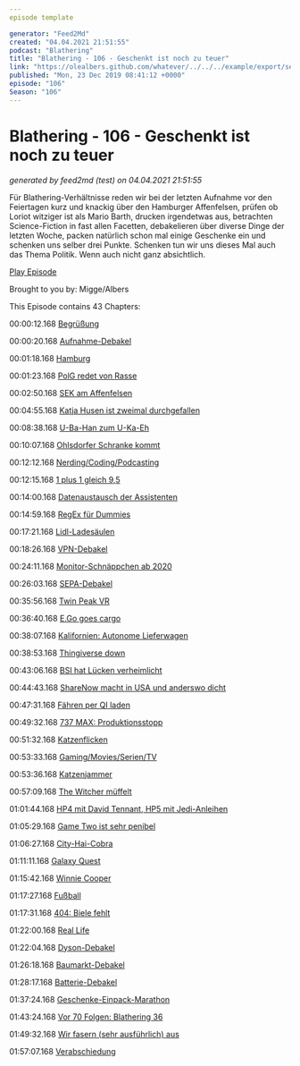 ```yaml
---
episode template

generator: "Feed2Md"
created: "04.04.2021 21:51:55"
podcast: "Blathering"
title: "Blathering - 106 - Geschenkt ist noch zu teuer"
link: "https://olealbers.github.com/whatever/../../../example/export/seasons/4/2019/12/Blathering - 106 - Geschenkt ist noch zu teuer.md"
published: "Mon, 23 Dec 2019 08:41:12 +0000"
episode: "106"
Season: "106"
---
```


# Blathering - 106 - Geschenkt ist noch zu teuer
_generated by feed2md (test) on 04.04.2021 21:51:55_

Für Blathering-Verhältnisse reden wir bei der letzten Aufnahme vor den Feiertagen kurz und knackig über den Hamburger Affenfelsen, prüfen ob Loriot witziger ist als Mario Barth, drucken irgendetwas aus, betrachten Science-Fiction in fast allen Facetten, debakelieren über diverse Dinge der letzten Woche, packen natürlich schon mal einige Geschenke ein und schenken uns selber drei Punkte. Schenken tun wir uns dieses Mal auch das Thema Politik. Wenn auch nicht ganz absichtlich.

[Play Episode](https://www.blathering.de/podlove/file/1061/s/feed/c/mp3/blathering_106.mp3)

Brought to you by: Migge/Albers

This Episode contains 43 Chapters:


00:00:12.168 [Begrüßung]()

00:00:20.168 [Aufnahme-Debakel]()

00:01:18.168 [Hamburg]()

00:01:23.168 [PolG redet von Rasse](https://netzpolitik.org/2019/hamburg-juristinnen-kritisieren-palantir-paragraf-im-geplanten-polizeigesetz/)

00:02:50.168 [SEK am Affenfelsen](https://www.hamburg1.de/nachrichten/43306/18_Jaehriger_geht_mit_seinen_Bedrohern_zum_Doener_Imbiss.html)

00:04:55.168 [Katja Husen ist zweimal durchgefallen](https://www.hamburg1.de/nachrichten/43323/Katja_Husen_erneut_gescheitert.html)

00:08:38.168 [U-Ba-Han zum U-Ka-Eh](https://www.schneller-durch-hamburg.de/dialog/informationen/meilenstein-u5-haltestellen-fuers-uke-und-lokstedt)

00:10:07.168 [Ohlsdorfer Schranke kommt](https://www.hamburg1.de/nachrichten/43326/Friedhof_Ohlsdorf_bekommt_eine_Schranke.html)

00:12:12.168 [Nerding/Coding/Podcasting]()

00:12:15.168 [1 plus 1 gleich 9,5](https://www.wbs-law.de/it-und-internet-recht/datenschutzrecht/46798-46798/)

00:14:00.168 [Datenaustausch der Assistenten](https://www.t-online.de/digital/id_87021850/smart-home-bald-einfach-amazon-apple-google-arbeiten-jetzt-zusammen.html)

00:14:59.168 [RegEx für Dummies](https://stackoverflow.com/questions/17779744/regular-expression-to-get-a-string-between-parentheses-in-javascript)

00:17:21.168 [Lidl-Ladesäulen](https://www.golem.de/news/e-autos-lidl-und-kaufland-bekommen-flaechendeckend-ladesaeulen-1912-145556.html)

00:18:26.168 [VPN-Debakel](https://dyn.com/)

00:24:11.168 [Monitor-Schnäppchen ab 2020](https://www.golem.de/news/gaming-displays-monitore-koennten-2020-durch-ueberangebot-guenstiger-werden-1912-145559.html)

00:26:03.168 [SEPA-Debakel](https://twitter.com/tmigge/status/1207311680507650049)

00:35:56.168 [Twin Peak VR](https://www.itsnicethat.com/news/david-lynch-collider-games-showtime-twin-peak-vr-digital-101219)

00:36:40.168 [E.Go goes cargo](https://www.golem.de/news/elektroauto-e-go-stellt-lieferwagen-cargo-mover-vor-1912-145562.html)

00:38:07.168 [Kalifornien: Autonome Lieferwagen](https://www.golem.de/news/auch-ohne-sicherheitsfahrer-kalifornien-laesst-autonom-fahrende-lieferfahrzeuge-zu-1912-145645.html)

00:38:53.168 [Thingiverse down](https://www.thingiverse.com/)

00:43:06.168 [BSI hat Lücken verheimlicht](https://www.golem.de/news/verschluesselungssoftware-bsi-verschweigt-truecrypt-sicherheitsprobleme-1912-145486.html)

00:44:43.168 [ShareNow macht in USA und anderswo dicht](https://www.golem.de/news/carsharing-share-now-macht-in-den-usa-und-europaeischen-staedten-dicht-1912-145635.html)

00:47:31.168 [Fähren per QI laden](https://www.golem.de/news/induktives-laden-elektrofaehre-in-norwegen-laedt-drahtlos-1912-145640.html)

00:49:32.168 [737 MAX: Produktionsstopp](https://www.golem.de/news/flugverkehr-boeing-stellt-den-bau-des-flugzeugs-737-max-vorerst-ein-1912-145591.html)

00:51:32.168 [Katzenflicken](https://twitter.com/chrismarquardt/status/1208662929652035585)

00:53:33.168 [Gaming/Movies/Serien/TV]()

00:53:36.168 [Katzenjammer](https://www.buzzfeednews.com/article/scaachikoul/i-watched-cats-and-now-i-have-some-questions)

00:57:09.168 [The Witcher müffelt](https://twitter.com/stammtischphilo/status/1208698978101014528)

01:01:44.168 [HP4 mit David Tennant, HP5 mit Jedi-Anleihen](https://www.youtube.com/watch?v=dlKTGBVJCMA)

01:05:29.168 [Game Two ist sehr penibel](https://twitter.com/stammtischphilo/status/1208416822078443521)

01:06:27.168 [City-Hai-Cobra](https://twitter.com/tmigge/status/1208708037491511296)

01:11:11.168 [Galaxy Quest](https://www.youtube.com/watch?v=QnjoiqfhDtQ)

01:15:42.168 [Winnie Cooper](https://de.wikipedia.org/wiki/Danica_McKellar)

01:17:27.168 [Fußball]()

01:17:31.168 [404: Biele fehlt](https://www.stefangroenveld.de/2019/schoen-langweiliger-abschluss/)

01:22:00.168 [Real Life]()

01:22:04.168 [Dyson-Debakel](https://www.mydealz.de/)

01:26:18.168 [Baumarkt-Debakel](https://twitter.com/stammtischphilo/status/1206973918403280897)

01:28:17.168 [Batterie-Debakel](https://twitter.com/tmigge/status/1207647941705555978)

01:37:24.168 [Geschenke-Einpack-Marathon](https://www.businessinsider.sg/gift-wrapping-viral-hack-video-reese-witherspoon-2019-12/)

01:43:24.168 [Vor 70 Folgen: Blathering 36](https://www.blathering.de/2017/10/blathering-036-wir-huellen-uns-in-gar-nix-nicht-mal-in-schweigen/)

01:49:32.168 [Wir fasern (sehr ausführlich) aus]()

01:57:07.168 [Verabschiedung]()


